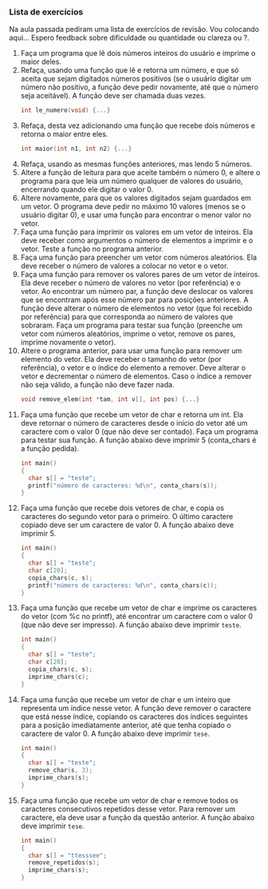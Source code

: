 ### Lista de exercícios

Na aula passada pediram uma lista de exercícios de revisão. Vou colocando aqui... Espero feedback sobre dificuldade ou quantidade ou clareza ou ?.

1. Faça um programa que lê dois números inteiros do usuário e imprime o maior deles.
3. Refaça, usando uma função que lê e retorna um número, e que só aceita que sejam digitados números positivos (se o usuário digitar um número não positivo, a função deve pedir novamente, até que o número seja aceitável). A função deve ser chamada duas vezes.
   ```c
   int le_numero(void) {...}
   ```
4. Refaça, desta vez adicionando uma função que recebe dois números e retorna o maior entre eles.
   ```c
   int maior(int n1, int n2) {...}
   ```
6. Refaça, usando as mesmas funções anteriores, mas lendo 5 números.
7. Altere a função de leitura para que aceite também o número 0, e altere o programa para que leia um número qualquer de valores do usuário, encerrando quando ele digitar o valor 0.
8. Altere novamente, para que os valores digitados sejam guardados em um vetor. O programa deve pedir no máximo 10 valores (menos se o usuário digitar 0), e usar uma função para encontrar o menor valor no vetor.
9. Faça uma função para imprimir os valores em um vetor de inteiros. Ela deve receber como argumentos o número de elementos a imprimir e o vetor. Teste a função no programa anterior.
10. Faça uma função para preencher um vetor com números aleatórios. Ela deve receber o número de valores a colocar no vetor e o vetor.
11. Faça uma função para remover os valores pares de um vetor de inteiros. Ela deve receber o número de valores no vetor (por referência) e o vetor. Ao encontrar um número par, a função deve deslocar os valores que se encontram após esse número par para posições anteriores. A função deve alterar o número de elementos no vetor (que foi recebido por referência) para que corresponda ao número de valores que sobraram. Faça um programa para testar sua função (preenche um vetor com números aleatórios, imprime o vetor, remove os pares, imprime novamente o vetor).
12. Altere o programa anterior, para usar uma função para remover um elemento do vetor. Ela deve receber o tamanho do vetor (por referência), o vetor e o índice do elemento a remover. Deve alterar o vetor e decrementar o número de elementos. Caso o índice a remover não seja válido, a função não deve fazer nada.
    ```c
    void remove_elem(int *tam, int v[], int pos) {...}
    ```
13. Faça uma função que recebe um vetor de char e retorna um int. Ela deve retornar o número de caracteres desde o início do vetor até um caractere com o valor 0 (que não deve ser contado). Faça um programa para testar sua função. A função abaixo deve imprimir 5 (conta_chars é a função pedida).
    ```c
    int main()
    {
      char s[] = "teste";
      printf("número de caracteres: %d\n", conta_chars(s));
    }
    ```
15. Faça uma função que recebe dois vetores de char, e copia os caracteres do segundo vetor para o primeiro. O último caractere copiado deve ser um caractere de valor 0. A função abaixo deve imprimir 5.
    ```c
    int main()
    {
      char s[] = "teste";
      char c[20];
      copia_chars(c, s);
      printf("número de caracteres: %d\n", conta_chars(c));
    }
    ```
16. Faça uma função que recebe um vetor de char e imprime os caracteres do vetor (com %c no printf), até encontrar um caractere com o valor 0 (que não deve ser impresso). A função abaixo deve imprimir `teste`.
    ```c
    int main()
    {
      char s[] = "teste";
      char c[20];
      copia_chars(c, s);
      imprime_chars(c);
    }
    ```
17. Faça uma função que recebe um vetor de char e um inteiro que representa um índice nesse vetor. A função deve remover o caractere que está nesse índice, copiando os caracteres dos índices seguintes para a posição imediatamente anterior, até que tenha copiado o caractere de valor 0. A função abaixo deve imprimir `tese`.
    ```c
    int main()
    {
      char s[] = "teste";
      remove_char(s, 3);
      imprime_chars(s);
    }
    ```
17. Faça uma função que recebe um vetor de char e remove todos os caracteres consecutivos repetidos desse vetor. Para remover um caractere, ela deve usar a função da questão anterior. A função abaixo deve imprimir `tese`.
    ```c
    int main()
    {
      char s[] = "ttesssee";
      remove_repetidos(s);
      imprime_chars(s);
    }
    ```
